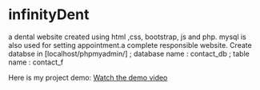 # infinityDent
 a dental website created using html ,css, bootstrap, js and php. mysql is also used for setting appointment.a complete responsible website.
 Create databse in [localhost/phpmyadmin/] ;
 database name : contact_db ;
 table name : contact_f
 
 Here is my project demo:
[Watch the demo video](https://drive.google.com/file/d/1icDesf5e8w8hpjW4zkRVbVlHsNq6IQjA/view?usp=drive_link)
